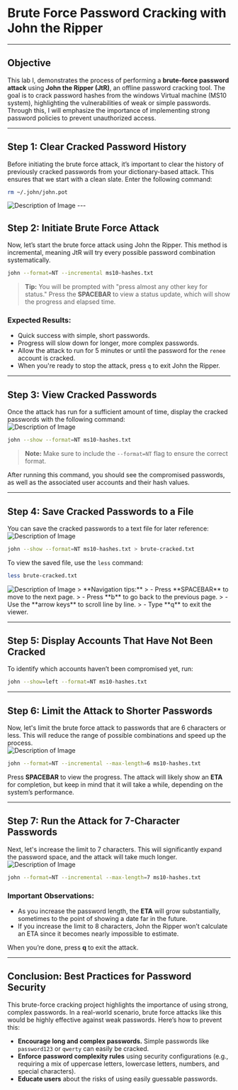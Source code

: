 # Brute Force Password Cracking with John the Ripper
---

## Objective  
This lab I, demonstrates the process of performing a **brute-force password attack** using **John the Ripper (JtR)**, an offline password cracking tool. The goal is to crack password hashes from the  windows Virtual machine (MS10 system), highlighting the vulnerabilities of weak or simple passwords. Through this, I  will emphasize the importance of implementing strong password policies to prevent unauthorized access.

---

## Step 1: Clear Cracked Password History  
Before initiating the brute force attack, it’s important to clear the history of previously cracked passwords from your dictionary-based attack. This ensures that we start with a clean slate. Enter the following command:  

```bash
rm ~/.john/john.pot
```
<img src="13.png" alt="Description of Image" />
---

## Step 2: Initiate Brute Force Attack  
Now, let’s start the brute force attack using John the Ripper. This method is incremental, meaning JtR will try every possible password combination systematically.  

```bash
john --format=NT --incremental ms10-hashes.txt
```

> **Tip:** You will be prompted with "press almost any other key for status." Press the **SPACEBAR** to view a status update, which will show the progress and elapsed time.

### Expected Results:  
- Quick success with simple, short passwords.  
- Progress will slow down for longer, more complex passwords.  
- Allow the attack to run for 5 minutes or until the password for the `renee` account is cracked.  
- When you're ready to stop the attack, press `q` to exit John the Ripper.

---

## Step 3: View Cracked Passwords  
Once the attack has run for a sufficient amount of time, display the cracked passwords with the following command:  
<img src="14.png" alt="Description of Image" />
```bash
john --show --format=NT ms10-hashes.txt
```

> **Note:** Make sure to include the `--format=NT` flag to ensure the correct format.

After running this command, you should see the compromised passwords, as well as the associated user accounts and their hash values.

---

## Step 4: Save Cracked Passwords to a File  
You can save the cracked passwords to a text file for later reference:  
<img src="17.png" alt="Description of Image" />

```bash
john --show --format=NT ms10-hashes.txt > brute-cracked.txt
```

To view the saved file, use the `less` command:  

```bash
less brute-cracked.txt
```
<img src="15.png" alt="Description of Image" />
> **Navigation tips:**  
> - Press **SPACEBAR** to move to the next page.  
> - Press **b** to go back to the previous page.  
> - Use the **arrow keys** to scroll line by line.  
> - Type **q** to exit the viewer.

---

## Step 5: Display Accounts That Have Not Been Cracked  
To identify which accounts haven’t been compromised yet, run:  

```bash
john --show=left --format=NT ms10-hashes.txt
```

---

## Step 6: Limit the Attack to Shorter Passwords  
Now, let's limit the brute force attack to passwords that are 6 characters or less. This will reduce the range of possible combinations and speed up the process.  
<img src="18.png" alt="Description of Image" />

```bash
john --format=NT --incremental --max-length=6 ms10-hashes.txt
```

Press **SPACEBAR** to view the progress. The attack will likely show an **ETA** for completion, but keep in mind that it will take a while, depending on the system’s performance.

---

## Step 7: Run the Attack for 7-Character Passwords  
Next, let's increase the limit to 7 characters. This will significantly expand the password space, and the attack will take much longer. 
<img src="19.png" alt="Description of Image" /> 

```bash
john --format=NT --incremental --max-length=7 ms10-hashes.txt
```

### Important Observations:  
- As you increase the password length, the **ETA** will grow substantially, sometimes to the point of showing a date far in the future.  
- If you increase the limit to 8 characters, John the Ripper won’t calculate an ETA since it becomes nearly impossible to estimate.

When you’re done, press **q** to exit the attack.

---

## Conclusion: Best Practices for Password Security  
This brute-force cracking project highlights the importance of using strong, complex passwords. In a real-world scenario, brute force attacks like this would be highly effective against weak passwords. Here’s how to prevent this:

- **Encourage long and complex passwords.** Simple passwords like `password123` or `qwerty` can easily be cracked.
- **Enforce password complexity rules** using security configurations (e.g., requiring a mix of uppercase letters, lowercase letters, numbers, and special characters).
- **Educate users** about the risks of using easily guessable passwords.

